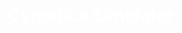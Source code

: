 <!DOCTYPE html>
<html>
<head>
<style>
  .background {
    position: relative;
    width: 100%;
    height: 300px;
    background: url('https://github.com/jlcash61/cymatics/blob/main/src/cymaticssimulatorscreenshot.JPG') no-repeat center center/cover;
    color: white;
    text-align: center;
    display: flex;
    align-items: center;
    justify-content: center;
  }
</style>
</head>
<body>

<div class="background">
  <h1>Cymatics Simulator</h1>
</div>

</body>
</html>
